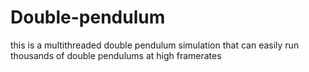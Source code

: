 # Double-pendulum
this is a multithreaded double pendulum simulation that can easily run thousands of double pendulums at high framerates
